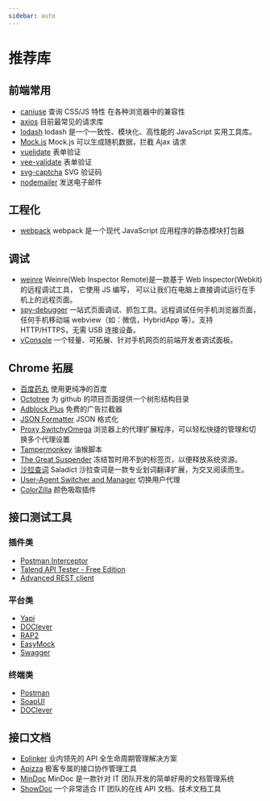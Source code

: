 ```yaml
---
sidebar: auto
---
```


# 推荐库

## 前端常用

- [caniuse](https://caniuse.com/) 查询 CSS/JS 特性 在各种浏览器中的兼容性
- [axios](https://github.com/axios/axios) 目前最常见的请求库
- [lodash](https://github.com/lodash/lodash) lodash 是一个一致性、模块化、高性能的 JavaScript 实用工具库。
- [Mock.js](https://github.com/nuysoft/Mock) Mock.js 可以生成随机数据，拦截 Ajax 请求
- [vuelidate](http://github.com/monterail/vuelidate) 表单验证
- [vee-validate](https://github.com/logaretm/vee-validate) 表单验证
- [svg-captcha](https://github.com/produck/svg-captcha) SVG 验证码
- [nodemailer](https://github.com/nodemailer/nodemailer) 发送电子邮件

## 工程化

- [webpack](https://www.webpackjs.com/concepts/) webpack 是一个现代 JavaScript 应用程序的静态模块打包器

## 调试

- [weinre](https://github.com/nupthale/weinre) Weinre(Web Inspector Remote)是一款基于 Web Inspector(Webkit)的远程调试工具， 它使用 JS 编写， 可以让我们在电脑上直接调试运行在手机上的远程页面。
- [spy-debugger](https://github.com/wuchangming/spy-debugger) 一站式页面调试、抓包工具。远程调试任何手机浏览器页面，任何手机移动端 webview（如：微信，HybridApp 等）。支持 HTTP/HTTPS，无需 USB 连接设备。
- [vConsole](https://github.com/Tencent/vConsole) 一个轻量、可拓展、针对手机网页的前端开发者调试面板。

## Chrome 拓展

- [百度药丸](https://chrome.google.com/webstore/detail/%E7%99%BE%E5%BA%A6%E8%8D%AF%E4%B8%B8-baidu-capsule/ngiclcoldiplnjcafhjkacjcmdidcmjp?hl=zh-CN) 使用更纯净的百度
- [Octotree](https://chrome.google.com/webstore/detail/octotree/bkhaagjahfmjljalopjnoealnfndnagc?hl=zh-CN) 为 github 的项目页面提供一个树形结构目录
- [Adblock Plus](https://chrome.google.com/webstore/detail/adblock-plus-free-ad-bloc/cfhdojbkjhnklbpkdaibdccddilifddb?hl=zh-CN) 免费的广告拦截器
- [JSON Formatter](https://chrome.google.com/webstore/detail/json-formatter/bcjindcccaagfpapjjmafapmmgkkhgoa) JSON 格式化
- [Proxy SwitchyOmega](https://chrome.google.com/webstore/detail/proxy-switchyomega/padekgcemlokbadohgkifijomclgjgif?hl=zh-CN) 浏览器上的代理扩展程序，可以轻松快捷的管理和切换多个代理设置
- [Tampermonkey](https://chrome.google.com/webstore/detail/tampermonkey/dhdgffkkebhmkfjojejmpbldmpobfkfo?hl=zh-CN) 油猴脚本
- [The Great Suspender](https://chrome.google.com/webstore/detail/the-great-suspender/klbibkeccnjlkjkiokjodocebajanakg?hl=zh-CN) 冻结暂时用不到的标签页，以便释放系统资源。
- [沙拉查词](https://chrome.google.com/webstore/detail/%E6%B2%99%E6%8B%89%E6%9F%A5%E8%AF%8D-%E8%81%9A%E5%90%88%E8%AF%8D%E5%85%B8%E5%88%92%E8%AF%8D%E7%BF%BB%E8%AF%91/cdonnmffkdaoajfknoeeecmchibpmkmg?hl=zh-CN) Saladict 沙拉查词是一款专业划词翻译扩展，为交叉阅读而生。
- [User-Agent Switcher and Manager](https://chrome.google.com/webstore/detail/user-agent-switcher-and-m/bhchdcejhohfmigjafbampogmaanbfkg/related?hl=zh-CN) 切换用户代理
- [ColorZilla](https://chrome.google.com/webstore/detail/colorzilla/bhlhnicpbhignbdhedgjhgdocnmhomnp?hl=zh-CN) 颜色吸取插件

## 接口测试工具

### 插件类

- [Postman Interceptor](https://chrome.google.com/webstore/detail/postman-interceptor/aicmkgpgakddgnaphhhpliifpcfhicfo?hl=zh-CN)
- [Talend API Tester - Free Edition](https://chrome.google.com/webstore/detail/talend-api-tester-free-ed/aejoelaoggembcahagimdiliamlcdmfm?hl=zh-CN)
- [Advanced REST client](https://chrome.google.com/webstore/detail/advanced-rest-client/hgmloofddffdnphfgcellkdfbfbjeloo?hl=zh-Cn)

### 平台类

- [Yapi](https://github.com/YMFE/yapi)
- [DOClever](https://github.com/sx1989827/DOClever)
- [RAP2](https://github.com/thx/rap2-delos)
- [EasyMock](https://github.com/easy-mock/easy-mock)
- [Swagger](https://github.com/swagger-api)

### 终端类

- [Postman](https://www.postman.com/)
- [SoapUI](https://www.soapui.org/)
- [DOClever](http://doclever.cn/controller/index/index.html)

## 接口文档

- [Eolinker](https://www.eolinker.com) 业内领先的 API 全生命周期管理解决方案
- [Apizza](https://apizza.net/pro/#/) 极客专属的接口协作管理工具
- [MinDoc](https://www.iminho.me/) MinDoc 是一款针对 IT 团队开发的简单好用的文档管理系统
- [ShowDoc](https://www.showdoc.cc/) 一个非常适合 IT 团队的在线 API 文档、技术文档工具
